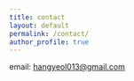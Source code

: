 ```yaml
---
title: contact
layout: default
permalink: /contact/
author_profile: true
---
```


email: <a href="mailto:hangyeol013@gmail.com">hangyeol013@gmail.com</a>
